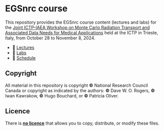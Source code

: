 # EGSnrc course

This repository provides the EGSnrc course content (lectures and labs)
for the [Joint ICTP-IAEA Workshop on Monte Carlo Radiation Transport and Associated Data Needs for Medical Applications](https://indico.ictp.it/event/10516) held at the ICTP in Trieste, Italy, from October 28 to November 8, 2024.

- 💬 [Lectures](./lectures/)
- 🔬 [Labs](./labs/)
- 📆 [Schedule]()

## Copyright

All material in this repository is copyright **©** National Research Council Canada
or copyright as indicated by the authors: **©** Dave W. O. Rogers, **©** Iwan Kawrakow, **©** Hugo Bouchard, or **©** Patricia Oliver.

## Licence

There is [**no licence**](https://choosealicense.com/no-permission/) that allows
you to copy, distribute, or modify these files.
